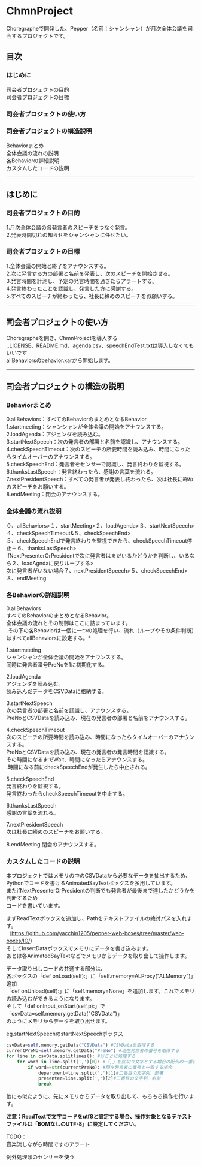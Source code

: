 # ChmnProject
Choregrapheで開発した、Pepper（名前：シャンシャン）が月次全体会議を司会するプロジェクトです。  
  
## 目次  
### はじめに  
司会者プロジェクトの目的  
司会者プロジェクトの目標  
### 司会者プロジェクトの使い方  
### 司会者プロジェクトの構造説明  
Behaviorまとめ  
全体会議の流れの説明  
各Behaviorの詳細説明  
カスタムしたコードの説明  
  
****  
## はじめに  
  
### 司会者プロジェクトの目的  
1.月次全体会議の各発言者のスピーチをつなぐ発言。  
2.発表時間切れの知らせをシャンシャンに任せたい。  
### 司会者プロジェクトの目標  
1.全体会議の開始と終了をアナウンスする。  
2.次に発言する方の部署と名前を発表し、次のスピーチを開始させる。  
3.発言時間を計測し、予定の発言時間を過ぎたらアラートする。  
4.発言終わったことを認識し、発言した方に感謝する。  
5.すべてのスピーチが終わったら、社長に締めのスピーチをお願いする。  
  
****  
## 司会者プロジェクトの使い方  
  
Choregrapheを開き、ChmnProjectを導入する  
..LICENSE、README.md、agenda.csv、speechEndTest.txtは導入しなくてもいいです  
allBehaviorsのbehavior.xarから開始します。  
****  
## 司会者プロジェクトの構造の説明  
  
### Behaviorまとめ  
0.allBehaviors：すべてのBehaviorのまとめとなるBehavior  
1.startmeeting：シャンシャンが全体会議の開始をアナウンスする。  
2.loadAgenda：アジェンダを読み込む。  
3.startNextSpeech：次の発言者の部署と名前を認識し、アナウンスする。  
4.checkSpeechTimeout：次のスピーチの所要時間を読み込み、時間になったらタイムオーバーのアナウンスする。  
5.checkSpeechEnd：発言者をセンサーで認識し、発言終わりを監視する。  
6.thanksLastSpeech：発言終わったら、感謝の言葉を流れる。  
7.nextPresidentSpeech：すべての発言者が発表し終わったら、次は社長に締めのスピーチをお願いする。  
8.endMeeting：閉会のアナウンスする。  
  
### 全体会議の流れ説明  
０、allBehaviors>１、startMeeting>２、loadAgenda>３、startNextSpeech>  
４、checkSpeechTimeout&５、checkSpeechEnd>  
５、checkSpeechEndで発言終わりを監視できたら、checkSpeechTimeout停止＋６、thanksLastSpeech>  
ifNextPresenterOrPresidentで次に発言者はまだいるかどうかを判断し、いるなら２、loadAgndaに戻りループする>  
次に発言者がいない場合７、nextPresidentSpeech>５、checkSpeechEnd>８、endMeeting  
  
### 各Behaviorの詳細説明  
0.allBehaviors  
すべてのBehaviorのまとめとなるBehavior。  
全体会議の流れとその制御はここに詰まっています。  
.その下の各Behaviorは一個に一つの処理を行い、流れ（ループやその条件判断）はすべてallBehaviorsに設定する。*  
  
1.startmeeting  
シャンシャンが全体会議の開始をアナウンスする。  
同時に発言者番号PreNoを1に初期化する。  
  
2.loadAgenda  
アジェンダを読み込む。  
読み込んだデータをCSVDataに格納する。  
  
3.startNextSpeech  
次の発言者の部署と名前を認識し、アナウンスする。  
PreNoとCSVDataを読み込み、現在の発言者の部署と名前をアナウンスする。  
  
4.checkSpeechTimeout  
次のスピーチの所要時間を読み込み、時間になったらタイムオーバーのアナウンスする。  
PreNoとCSVDataを読み込み、現在の発言者の発言時間を認識する。  
その時間になるまでWait、時間になったらアナウンスする。  
.時間になる前にcheckSpeechEndが発生したら中止される。  
  
5.checkSpeechEnd  
発言終わりを監視する。  
発言終わったらcheckSpeechTimeoutを中止する。  
  
6.thanksLastSpeech  
感謝の言葉を流れる。  
  
7.nextPresidentSpeech  
次は社長に締めのスピーチをお願いする。  
  
8.endMeeting
閉会のアナウンスする。  
  
### カスタムしたコードの説明  
本プロジェクトではメモリの中のCSVDataから必要なデータを抽出するため、  
Pythonでコードを書けるAnimatedSayTextボックスを多用しています。  
またifNextPresenterOrPresidentの判断でも発言者が最後まで達したかどうかを判断するため  
コードを書いています。  
  
まずReadTextボックスを追加し、Pathをテキストファイルの絶対パスを入れます。  
（<https://github.com/yacchin1205/pepper-web-boxes/tree/master/web-boxes/IO/>）  
そしてInsertDataボックスでメモリにデータを書き込みます。  
あとは各AnimatedSayTextなどでメモリからデータを取り出して操作します。  
  
データ取り出しコードの共通する部分は、  
各ボックスの「def onLoad(self):」に「self.memory=ALProxy("ALMemory")」追加  
「def onUnload(self):」に「self.memory=None」を追加します。これでメモリの読み込むができるようになります。  
そして「def onInput_onStart(self,p):」で「csvData=self.memory.getData("CSVData")」  
のようにメモリからデータを取り出せます。  
  
eg.startNextSpeechのstartNextSpeechボックス  
```python
csvData=self.memory.getData("CSVData") #CSVDataを取得する
currentPreNo=self.memory.getData("PreNo") #現在発言者の番号を取得する
for line in csvData.splitlines(): #行ごとに処理する
	for word in line.split(',')[0]: #「,」を区切り文字とする場合の配列の一番目の文字列、番号に当たる
		if word==str(currentPreNo): #現在発言者の番号と一致する場合
			department=line.split(',')[1]#二番目の文字列、部署
			presenter=line.split(',')[2]#三番目の文字列、名前
			break
```
  
他にも似たように、先にメモリからデータを取り出して、もろもろ操作を行います。  
  
**注意：ReadTextで文字コードをutf8と設定する場合、操作対象となるテキストファイルは「BOMなしのUTF-8」に設定してください。**  
  
  
TODO：  
音楽流しながら時間ですのアラート  
  
例外処理頭のセンサーを使う  
  
